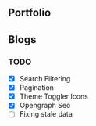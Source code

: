 ## Portfolio
## Blogs
### TODO
- [x] Search Filtering
- [x] Pagination
- [x] Theme Toggler Icons
- [x] Opengraph Seo
- [ ] Fixing stale data